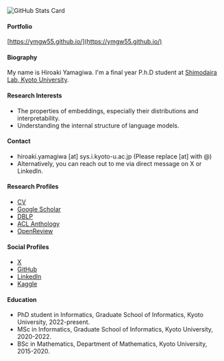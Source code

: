 ![GitHub Stats Card](https://github-readme-stats.vercel.app/api?username=ymgw55)

<!--- 
![Top Languages Card](https://github-readme-stats.vercel.app/api/top-langs/?username=ymgw55)
--->

#### Portfolio
[https://ymgw55.github.io/](https://ymgw55.github.io/)

#### Biography
My name is Hiroaki Yamagiwa. I'm a final year P.h.D student at [Shimodaira Lab, Kyoto University](http://stat.sys.i.kyoto-u.ac.jp/).

#### Research Interests
- The properties of embeddings, especially their distributions and interpretability.
- Understanding the internal structure of language models.

#### Contact
- hiroaki.yamagiwa [at] sys.i.kyoto-u.ac.jp (Please replace [at] with @)
- Alternatively, you can reach out to me via direct message on X or LinkedIn.

#### Research Profiles
- [CV](https://ymgw55.github.io/files/CV_Hiroaki_Yamagiwa.pdf)
- [Google Scholar](https://scholar.google.com/citations?user=k5m5X-EAAAAJ&hl=en)
- [DBLP](https://dblp.org/pid/333/0809.html)
- [ACL Anthology](https://aclanthology.org/people/h/hiroaki-yamagiwa/)
- [OpenReview](https://openreview.net/profile?id=~Hiroaki_Yamagiwa1)

#### Social Profiles
- [X](https://twitter.com/ymgw55)
- [GitHub](https://github.com/ymgw55)
- [LinkedIn](https://www.linkedin.com/in/hiroaki-yamagiwa/)
- [Kaggle](https://www.kaggle.com/ymgw55)

#### Education
- PhD student in Informatics, Graduate School of Informatics, Kyoto University, 2022-present.
- MSc in Informatics, Graduate School of Informatics, Kyoto University, 2020-2022.
- BSc in Mathematics, Department of Mathematics, Kyoto University, 2015-2020.
